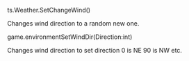 ts.Weather.SetChangeWind()

Changes wind direction to a random new one.

game.environmentSetWindDir(Direction:int)

Changes wind direction to set direction 0 is NE 90 is NW etc.